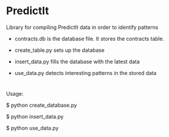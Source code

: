 # PredictIt

Library for compiling PredictIt data in order to identify patterns

- contracts.db is the database file. It stores the contracts table.

- create_table.py sets up the database 

- insert_data.py fills the database with the latest data

- use_data.py detects interesting patterns in the stored data 

#

Usage:

$ python create_database.py

$ python insert_data.py

$ python use_data.py
